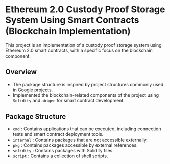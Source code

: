 # Ethereum 2.0 Custody Proof Storage System Using Smart Contracts (Blockchain Implementation)

This project is an implementation of a custody proof storage system using Ethereum 2.0 smart contracts, with a specific focus on the blockchain component.

## Overview
- The package structure is inspired by project structures commonly used in Google projects.
- Implemented the blockchain-related components of the project using `Solidity` and `abigen` for smart contract development.

## Package Structure
- `cmd` : Contains applications that can be executed, including connection tests and smart contract deployment tools.
- `internal` : Contains packages that are not accessible externally.
- `pkg` : Contains packages accessible by external references.
- `solidity` : Contains packages with Solidity files.
- `script` : Contains a collection of shell scripts.